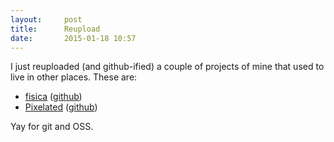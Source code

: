 ```yaml
---
layout:     post
title:      Reupload
date:       2015-01-18 10:57
---
```


I just reuploaded (and github-ified) a couple of projects of mine that used
to live in other places. These are:

- [fisica](/repos/fisica/) ([github](https://github.com/garciat/fisica))
- [Pixelated](/repos/pixelated/) ([github](https://github.com/garciat/pixelated))

Yay for git and OSS.
